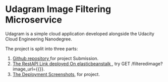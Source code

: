 # Udagram Image Filtering Microservice

Udagram is a simple cloud application developed alongside the Udacity Cloud Engineering Nanodegree. 

The project is split into three parts:
1. [Github repository ](https://github.com/Thibos/cloud-developer/tree/master/course-02/project/image-filter-starter-code) for project Submission. 
2. [The RestAPI Link deployed On elasticbeanstalk ](http://udagram-mahlangu-dev-dev.us-east-2.elasticbeanstalk.com/), try GET /filteredimage?image_url={{}}. 
3. [The Deployment Screenshots](https://github.com/Thibos/cloud-developer/tree/master/course-02/project/image-filter-starter-code/deployment_screenshots), for project.

